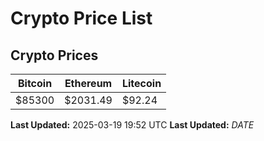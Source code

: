 # Crypto Price List

## Crypto Prices
| Bitcoin | Ethereum | Litecoin |
| ------- | -------- | -------- |
| $85300 | $2031.49 | $92.24 |
**Last Updated:** 2025-03-19 19:52 UTC
**Last Updated:** $DATE$
